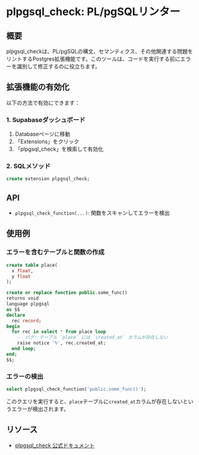 # plpgsql_check: PL/pgSQLリンター

## 概要

plpgsql_checkは、PL/pgSQLの構文、セマンティクス、その他関連する問題をリントするPostgres拡張機能です。このツールは、コードを実行する前にエラーを識別して修正するのに役立ちます。

## 拡張機能の有効化

以下の方法で有効にできます：

### 1. Supabaseダッシュボード

1. Databaseページに移動
2. 「Extensions」をクリック
3. 「plpgsql_check」を検索して有効化

### 2. SQLメソッド

```sql
create extension plpgsql_check;
```

## API

- `plpgsql_check_function(...)`: 関数をスキャンしてエラーを検出

## 使用例

### エラーを含むテーブルと関数の作成

```sql
create table place(
  x float,
  y float
);

create or replace function public.some_func()
returns void
language plpgsql
as $$
declare
  rec record;
begin
  for rec in select * from place loop
    -- バグ: テーブル `place` には `created_at` カラムが存在しない
    raise notice '%', rec.created_at;
  end loop;
end;
$$;
```

### エラーの検出

```sql
select plpgsql_check_function('public.some_func()');
```

このクエリを実行すると、`place`テーブルに`created_at`カラムが存在しないというエラーが検出されます。

## リソース

- [plpgsql_check 公式ドキュメント](https://github.com/okbob/plpgsql_check)
